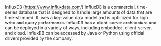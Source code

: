 InfluxDB (https://www.influxdata.com/)
InfluxDB is a commercial, time-series database that is designed to handle large amounts of data that are time-stamped. It uses a key-value data model and is optimized for high write and query performance. InfluxDB has a client-server architecture and can be deployed in a variety of ways, including embedded, client-server, and cloud. InfluxDB can be accessed by Java or Python using official drivers provided by the company.
